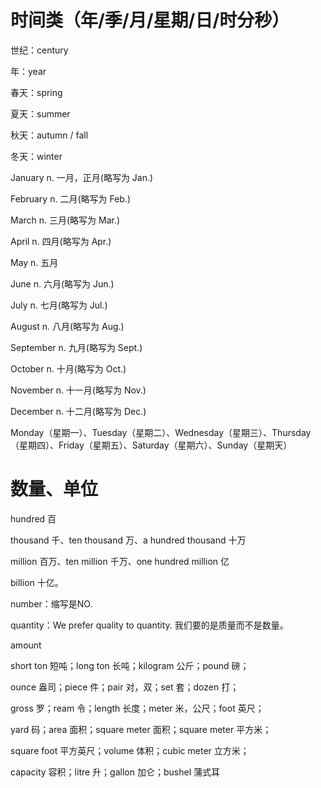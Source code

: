 # 时间类（年/季/月/星期/日/时分秒）

世纪：century

年：year

春天：spring 

夏天：summer 

秋天：autumn / fall

冬天：winter

January n. 一月，正月(略写为 Jan.)

February n. 二月(略写为 Feb.)

March n. 三月(略写为 Mar.)

April n. 四月(略写为 Apr.)

May n. 五月

June n. 六月(略写为 Jun.)

July n. 七月(略写为 Jul.)

August n. 八月(略写为 Aug.)

September n. 九月(略写为 Sept.)

October n. 十月(略写为 Oct.)

November n. 十一月(略写为 Nov.)

December n. 十二月(略写为 Dec.)



Monday（星期一）、Tuesday（星期二）、Wednesday（星期三）、Thursday（星期四）、Friday（星期五）、Saturday（星期六）、Sunday（星期天）



# 数量、单位

hundred 百

thousand 千、ten thousand 万、a hundred thousand 十万

million 百万、ten million 千万、one hundred million 亿

billion 十亿。



number：缩写是NO.

quantity：We prefer quality to quantity. 我们要的是质量而不是数量。

amount



short ton 短吨；long ton 长吨；kilogram 公斤；pound 磅；

ounce 盎司；piece 件；pair 对，双；set 套；dozen 打；

gross 罗；ream 令；length 长度；meter 米，公尺；foot 英尺；

yard 码；area 面积；square meter 面积；square meter 平方米；

square foot 平方英尺；volume 体积；cubic meter 立方米；

capacity 容积；litre 升；gallon 加仑；bushel 蒲式耳

